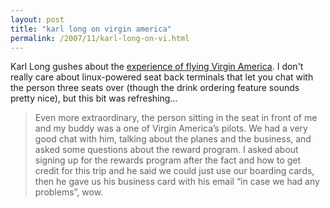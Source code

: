 ```yaml
---
layout: post
title: "karl long on virgin america"
permalink: /2007/11/karl-long-on-vi.html
---
```


<p>Karl Long gushes about the <a href="http://experiencecurve.com/archives/the-product-is-the-experience-2-virgin-america">experience of flying Virgin America</a>. I don't really care about linux-powered seat back terminals that let you chat with the person three seats over (though the drink ordering feature sounds pretty nice), but this bit was refreshing...</p><blockquote><p>Even more extraordinary, the person sitting in the seat in front of me
and my buddy was a one of Virgin America’s pilots. We had a very good
chat with him, talking about the planes and the business, and asked
some questions about the reward program. I asked about signing up for
the rewards program after the fact and how to get credit for this trip
and he said we could just use our boarding cards, then he gave us his
business card with his email “in case we had any problems”, wow.</p></blockquote>


